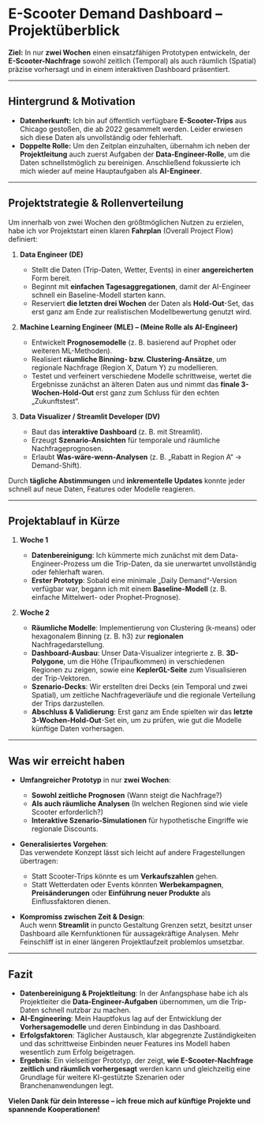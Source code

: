 # E-Scooter Demand Dashboard – Projektüberblick

**Ziel:** In nur **zwei Wochen** einen einsatzfähigen Prototypen entwickeln, der **E-Scooter-Nachfrage** sowohl zeitlich (Temporal) als auch räumlich (Spatial) präzise vorhersagt und in einem interaktiven Dashboard präsentiert.

---

## Hintergrund & Motivation

- **Datenherkunft:** Ich bin auf öffentlich verfügbare **E-Scooter-Trips** aus Chicago gestoßen, die ab 2022 gesammelt werden. Leider erwiesen sich diese Daten als unvollständig oder fehlerhaft.  
- **Doppelte Rolle:** Um den Zeitplan einzuhalten, übernahm ich neben der **Projektleitung** auch zuerst Aufgaben der **Data-Engineer-Rolle**, um die Daten schnellstmöglich zu bereinigen. Anschließend fokussierte ich mich wieder auf meine Hauptaufgaben als **AI-Engineer**.

---

## Projektstrategie & Rollenverteilung

Um innerhalb von zwei Wochen den größtmöglichen Nutzen zu erzielen, habe ich vor Projektstart einen klaren **Fahrplan** (Overall Project Flow) definiert:

1. **Data Engineer (DE)**
   - Stellt die Daten (Trip-Daten, Wetter, Events) in einer **angereicherten** Form bereit.  
   - Beginnt mit **einfachen Tagesaggregationen**, damit der AI-Engineer schnell ein Baseline-Modell starten kann.  
   - Reserviert **die letzten drei Wochen** der Daten als **Hold-Out**-Set, das erst ganz am Ende zur realistischen Modellbewertung genutzt wird.

2. **Machine Learning Engineer (MLE) – (Meine Rolle als AI-Engineer)**
   - Entwickelt **Prognosemodelle** (z. B. basierend auf Prophet oder weiteren ML-Methoden).  
   - Realisiert **räumliche Binning- bzw. Clustering-Ansätze**, um regionale Nachfrage (Region X, Datum Y) zu modellieren.  
   - Testet und verfeinert verschiedene Modelle schrittweise, wertet die Ergebnisse zunächst an älteren Daten aus und nimmt das **finale 3-Wochen-Hold-Out** erst ganz zum Schluss für den echten „Zukunftstest“.

3. **Data Visualizer / Streamlit Developer (DV)**
   - Baut das **interaktive Dashboard** (z. B. mit Streamlit).  
   - Erzeugt **Szenario-Ansichten** für temporale und räumliche Nachfrageprognosen.  
   - Erlaubt **Was-wäre-wenn-Analysen** (z. B. „Rabatt in Region A“ → Demand-Shift).

Durch **tägliche Abstimmungen** und **inkrementelle Updates** konnte jeder schnell auf neue Daten, Features oder Modelle reagieren.

---

## Projektablauf in Kürze

1. **Woche 1**  
   - **Datenbereinigung**: Ich kümmerte mich zunächst mit dem Data-Engineer-Prozess um die Trip-Daten, da sie unerwartet unvollständig oder fehlerhaft waren.  
   - **Erster Prototyp**: Sobald eine minimale „Daily Demand“-Version verfügbar war, begann ich mit einem **Baseline-Modell** (z. B. einfache Mittelwert- oder Prophet-Prognose).

2. **Woche 2**  
   - **Räumliche Modelle**: Implementierung von Clustering (k-means) oder hexagonalem Binning (z. B. h3) zur **regionalen** Nachfragedarstellung.  
   - **Dashboard-Ausbau**: Unser Data-Visualizer integrierte z. B. **3D-Polygone**, um die Höhe (Tripaufkommen) in verschiedenen Regionen zu zeigen, sowie eine **KeplerGL-Seite** zum Visualisieren der Trip-Vektoren.  
   - **Szenario-Decks**: Wir erstellten drei Decks (ein Temporal und zwei Spatial), um zeitliche Nachfrageverläufe und die regionale Verteilung der Trips darzustellen.  
   - **Abschluss & Validierung**: Erst ganz am Ende spielten wir das **letzte 3-Wochen-Hold-Out**-Set ein, um zu prüfen, wie gut die Modelle künftige Daten vorhersagen.

---

## Was wir erreicht haben

- **Umfangreicher Prototyp** in nur **zwei Wochen**:  
  - **Sowohl zeitliche Prognosen** (Wann steigt die Nachfrage?)  
  - **Als auch räumliche Analysen** (In welchen Regionen sind wie viele Scooter erforderlich?)  
  - **Interaktive Szenario-Simulationen** für hypothetische Eingriffe wie regionale Discounts.

- **Generalisiertes Vorgehen**:  
  Das verwendete Konzept lässt sich leicht auf andere Fragestellungen übertragen:  
  - Statt Scooter-Trips könnte es um **Verkaufszahlen** gehen.  
  - Statt Wetterdaten oder Events könnten **Werbekampagnen**, **Preisänderungen** oder **Einführung neuer Produkte** als Einflussfaktoren dienen.

- **Kompromiss zwischen Zeit & Design**:  
  Auch wenn **Streamlit** in puncto Gestaltung Grenzen setzt, besitzt unser Dashboard alle Kernfunktionen für aussagekräftige Analysen. Mehr Feinschliff ist in einer längeren Projektlaufzeit problemlos umsetzbar.

---

## Fazit

- **Datenbereinigung & Projektleitung**: In der Anfangsphase habe ich als Projektleiter die **Data-Engineer-Aufgaben** übernommen, um die Trip-Daten schnell nutzbar zu machen.  
- **AI-Engineering**: Mein Hauptfokus lag auf der Entwicklung der **Vorhersagemodelle** und deren Einbindung in das Dashboard.  
- **Erfolgsfaktoren**: Täglicher Austausch, klar abgegrenzte Zuständigkeiten und das schrittweise Einbinden neuer Features ins Modell haben wesentlich zum Erfolg beigetragen.  
- **Ergebnis**: Ein vielseitiger Prototyp, der zeigt, **wie E-Scooter-Nachfrage zeitlich und räumlich vorhergesagt** werden kann und gleichzeitig eine Grundlage für weitere KI-gestützte Szenarien oder Branchenanwendungen legt.

**Vielen Dank für dein Interesse – ich freue mich auf künftige Projekte und spannende Kooperationen!**
